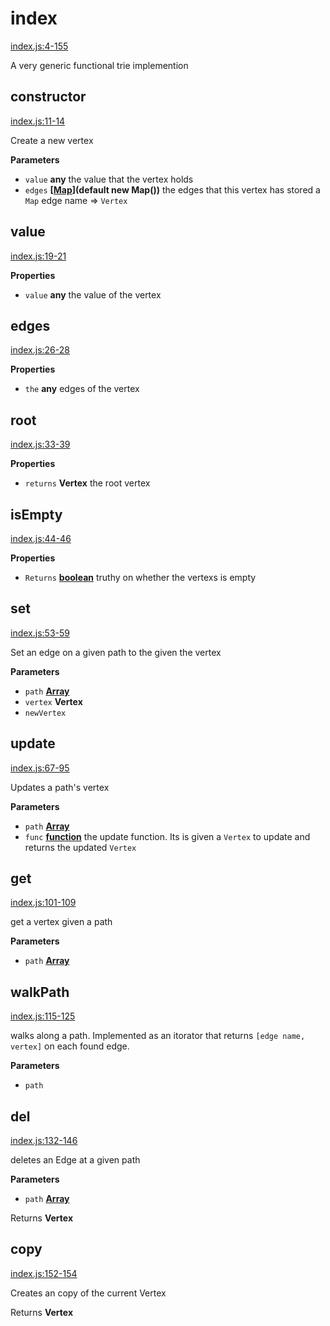 <!-- Generated by documentation.js. Update this documentation by updating the source code. -->

# index

[index.js:4-155](https://github.com/wanderer/functional-trie/blob/77f6650eaf21cf613e74bd94aae3cc72b9b57e8c/index.js#L4-L155 "Source code on GitHub")

A very generic functional trie implemention

## constructor

[index.js:11-14](https://github.com/wanderer/functional-trie/blob/77f6650eaf21cf613e74bd94aae3cc72b9b57e8c/index.js#L11-L14 "Source code on GitHub")

Create a new vertex

**Parameters**

-   `value` **any** the value that the vertex holds
-   `edges` **\[[Map](https://developer.mozilla.org/en-US/docs/Web/JavaScript/Reference/Global_Objects/Map)](default new Map())** the edges that this vertex has stored a `Map` edge name => `Vertex`

## value

[index.js:19-21](https://github.com/wanderer/functional-trie/blob/77f6650eaf21cf613e74bd94aae3cc72b9b57e8c/index.js#L19-L21 "Source code on GitHub")

**Properties**

-   `value` **any** the value of the vertex

## edges

[index.js:26-28](https://github.com/wanderer/functional-trie/blob/77f6650eaf21cf613e74bd94aae3cc72b9b57e8c/index.js#L26-L28 "Source code on GitHub")

**Properties**

-   `the` **any** edges of the vertex

## root

[index.js:33-39](https://github.com/wanderer/functional-trie/blob/77f6650eaf21cf613e74bd94aae3cc72b9b57e8c/index.js#L33-L39 "Source code on GitHub")

**Properties**

-   `returns` **Vertex** the root vertex

## isEmpty

[index.js:44-46](https://github.com/wanderer/functional-trie/blob/77f6650eaf21cf613e74bd94aae3cc72b9b57e8c/index.js#L44-L46 "Source code on GitHub")

**Properties**

-   `Returns` **[boolean](https://developer.mozilla.org/en-US/docs/Web/JavaScript/Reference/Global_Objects/Boolean)** truthy on whether the vertexs is empty

## set

[index.js:53-59](https://github.com/wanderer/functional-trie/blob/77f6650eaf21cf613e74bd94aae3cc72b9b57e8c/index.js#L53-L59 "Source code on GitHub")

Set an edge on a given path to the given the vertex

**Parameters**

-   `path` **[Array](https://developer.mozilla.org/en-US/docs/Web/JavaScript/Reference/Global_Objects/Array)** 
-   `vertex` **Vertex** 
-   `newVertex`  

## update

[index.js:67-95](https://github.com/wanderer/functional-trie/blob/77f6650eaf21cf613e74bd94aae3cc72b9b57e8c/index.js#L67-L95 "Source code on GitHub")

Updates a path's vertex

**Parameters**

-   `path` **[Array](https://developer.mozilla.org/en-US/docs/Web/JavaScript/Reference/Global_Objects/Array)** 
-   `func` **[function](https://developer.mozilla.org/en-US/docs/Web/JavaScript/Reference/Statements/function)** the update function. Its is given a `Vertex` to update
    and returns the updated `Vertex`

## get

[index.js:101-109](https://github.com/wanderer/functional-trie/blob/77f6650eaf21cf613e74bd94aae3cc72b9b57e8c/index.js#L101-L109 "Source code on GitHub")

get a vertex given a path

**Parameters**

-   `path` **[Array](https://developer.mozilla.org/en-US/docs/Web/JavaScript/Reference/Global_Objects/Array)** 

## walkPath

[index.js:115-125](https://github.com/wanderer/functional-trie/blob/77f6650eaf21cf613e74bd94aae3cc72b9b57e8c/index.js#L115-L125 "Source code on GitHub")

walks along a path. Implemented as an itorator that returns
`[edge name, vertex]` on each found edge.

**Parameters**

-   `path`  

## del

[index.js:132-146](https://github.com/wanderer/functional-trie/blob/77f6650eaf21cf613e74bd94aae3cc72b9b57e8c/index.js#L132-L146 "Source code on GitHub")

deletes an Edge at a given path

**Parameters**

-   `path` **[Array](https://developer.mozilla.org/en-US/docs/Web/JavaScript/Reference/Global_Objects/Array)** 

Returns **Vertex** 

## copy

[index.js:152-154](https://github.com/wanderer/functional-trie/blob/77f6650eaf21cf613e74bd94aae3cc72b9b57e8c/index.js#L152-L154 "Source code on GitHub")

Creates an copy of the current Vertex

Returns **Vertex** 
